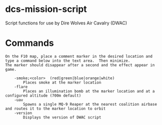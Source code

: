 # dcs-mission-script
Script functions for use by Dire Wolves Air Cavalry (DWAC)

# Commands
    On the F10 map, place a comment marker in the desired location and type a command below into the text area.  Then minimize.
    The marker should disappear after a second and the effect appear in game.
~~~
    -smoke;<color>  (red|green|blue|orange|white)
		Places smoke at the marker location
    -flare
        Places an illumination bomb at the marker location and at a configured altitude (700m default)
    -uav
        Spawns a single MQ-9 Reaper at the nearest coalition airbase and routes it to the marker location to orbit
    -version
        Displays the version of DWAC script
~~~
